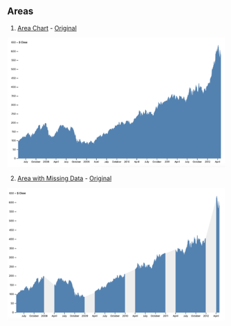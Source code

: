 ## Areas

1. [Area Chart](./AreaChart.vue) - [Original](https://observablehq.com/@d3/area-chart)

![Area Chart](./AreaChart.png)

2. [Area with Missing Data](./AreaWithMissingData.vue) - [Original](https://observablehq.com/@d3/area-with-missing-data)

![Area with Missing Data](./AreaWithMissingData.png)